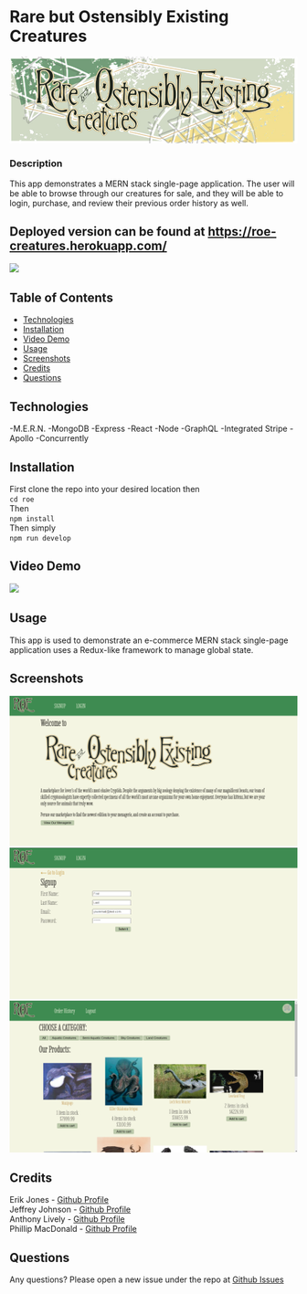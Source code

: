 # Rare but Ostensibly Existing Creatures
![](https://github.com/Jonzee1914/roe/blob/main/readmelogo.jpg?raw=true)

### Description 
This app demonstrates a MERN stack single-page application. The user will be able to browse through our creatures for sale, and they will be able to login, purchase, and review their previous order history as well.
  
## Deployed version can be found at https://roe-creatures.herokuapp.com/


![](https://github.com/Jonzee1914/roe)

## Table of Contents 
* [Technologies](#technologies)
* [Installation](#installation)
* [Video Demo](#video-demo)
* [Usage](#usage)
* [Screenshots](#screenshots)
* [Credits](#credits)
* [Questions](#questions)

## Technologies
-M.E.R.N.
  -MongoDB
  -Express
  -React
  -Node
-GraphQL
-Integrated Stripe
-Apollo
-Concurrently

## Installation

First clone the repo into your desired location then <br/>
`cd roe` <br/>
Then <br/>
`npm install` <br/>
Then simply <br/>
`npm run develop`

## Video Demo
  ![](https://github.com/Jonzee1914/roe/blob/main/roe-demo.gif?raw=true)
## Usage 
This app is used to demonstrate an e-commerce MERN stack single-page application uses a Redux-like framework to manage global state.

## Screenshots
![](https://github.com/Jonzee1914/roe/blob/main/RoeScreenshot1.png?raw=true)
![](https://github.com/Jonzee1914/roe/blob/main/RoeScreenshot2.png?raw=true)
![](https://github.com/Jonzee1914/roe/blob/main/RoeScreenshot3.png?raw=true)


## Credits
Erik Jones - [Github Profile](https://github.com/Jonzee1914)<br/>
Jeffrey Johnson - [Github Profile](https://github.com/frankp27)<br/>
Anthony Lively - [Github Profile](https://github.com/Spooncodes)<br/>
Phillip MacDonald - [Github Profile](https://github.com/pmacdonald15)<br/>


## Questions

Any questions? Please open a new issue under the repo at [Github Issues](https://github.com/Jonzee1914/roe/issues)


